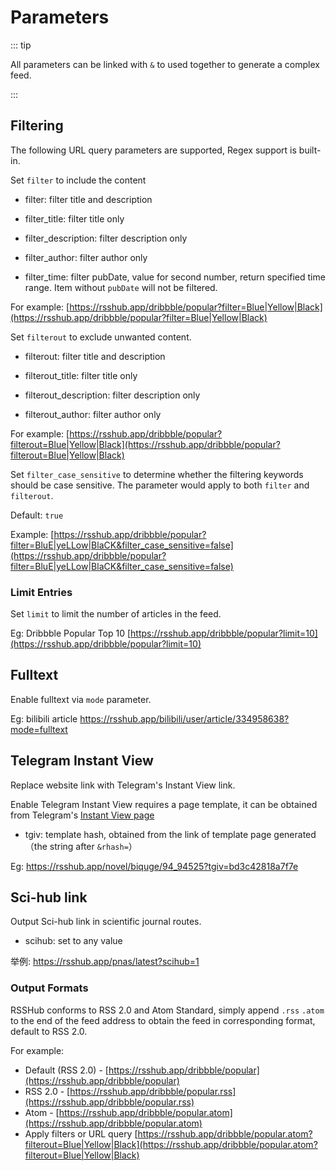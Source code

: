 # Parameters

::: tip

All parameters can be linked with `&` to used together to generate a complex feed.

:::

## Filtering

The following URL query parameters are supported, Regex support is built-in.

Set `filter` to include the content

-   filter: filter title and description

-   filter_title: filter title only

-   filter_description: filter description only

-   filter_author: filter author only

-   filter_time: filter pubDate, value for second number, return specified time range. Item without `pubDate` will not be filtered.

For example: [https://rsshub.app/dribbble/popular?filter=Blue|Yellow|Black](https://rsshub.app/dribbble/popular?filter=Blue|Yellow|Black)

Set `filterout` to exclude unwanted content.

-   filterout: filter title and description

-   filterout_title: filter title only

-   filterout_description: filter description only

-   filterout_author: filter author only

For example: [https://rsshub.app/dribbble/popular?filterout=Blue|Yellow|Black](https://rsshub.app/dribbble/popular?filterout=Blue|Yellow|Black)

Set `filter_case_sensitive` to determine whether the filtering keywords should be case sensitive. The parameter would apply to both `filter` and `filterout`.

Default: `true`

Example: [https://rsshub.app/dribbble/popular?filter=BluE|yeLLow|BlaCK&filter_case_sensitive=false](https://rsshub.app/dribbble/popular?filter=BluE|yeLLow|BlaCK&filter_case_sensitive=false)

### Limit Entries

Set `limit` to limit the number of articles in the feed.

Eg: Dribbble Popular Top 10 [https://rsshub.app/dribbble/popular?limit=10](https://rsshub.app/dribbble/popular?limit=10)

## Fulltext

Enable fulltext via `mode` parameter.

Eg: bilibili article <https://rsshub.app/bilibili/user/article/334958638?mode=fulltext>

## Telegram Instant View

Replace website link with Telegram's Instant View link.

Enable Telegram Instant View requires a page template, it can be obtained from Telegram's [Instant View page](https://instantview.telegram.org/)

-   tgiv: template hash, obtained from the link of template page generated（the string after `&rhash=`）

Eg: <https://rsshub.app/novel/biquge/94_94525?tgiv=bd3c42818a7f7e>

## Sci-hub link

Output Sci-hub link in scientific journal routes.

-   scihub: set to any value

举例: <https://rsshub.app/pnas/latest?scihub=1>

### Output Formats

RSSHub conforms to RSS 2.0 and Atom Standard, simply append `.rss` `.atom` to the end of the feed address to obtain the feed in corresponding format, default to RSS 2.0.

For example:

-   Default (RSS 2.0) - [https://rsshub.app/dribbble/popular](https://rsshub.app/dribbble/popular)
-   RSS 2.0 - [https://rsshub.app/dribbble/popular.rss](https://rsshub.app/dribbble/popular.rss)
-   Atom - [https://rsshub.app/dribbble/popular.atom](https://rsshub.app/dribbble/popular.atom)
-   Apply filters or URL query [https://rsshub.app/dribbble/popular.atom?filterout=Blue|Yellow|Black](https://rsshub.app/dribbble/popular.atom?filterout=Blue|Yellow|Black)
